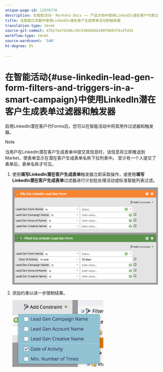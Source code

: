 ```yaml
---
unique-page-id: 12976776
description: 在智能活动- Marketo Docs —— 产品文档中使用LinkedIn潜在客户代表过滤器和触发器
title: 在智能过滤器中使用LinkedIn潜在客户生成表单活动和触发器
translation-type: tm+mt
source-git-commit: 47b2fee7d146c3dc558d4bbb10070683f4cdfd3d
workflow-type: tm+mt
source-wordcount: '140'
ht-degree: 0%

---
```



# 在智能活动{#use-linkedin-lead-gen-form-filters-and-triggers-in-a-smart-campaign}中使用LinkedIn潜在客户生成表单过滤器和触发器

启用LinkedIn潜在客户代Forms后，您可以在智能活动中将其用作过滤器和触发器。

>[!NOTE]
>
>当用户在LinkedIn潜在客户生成表单中提交其信息时，该信息将立即推送到Market，使表单显示在潜在客户生成表单名称下拉列表中。 至少有一个人提交了表单后，表单名称才可见。

1. 使用&#x200B;**填写LinkedIn潜在客户生成表单**&#x200B;触发器立即采取操作，或使用&#x200B;**填写LinkedIn潜在客户生成表单**&#x200B;过滤器进行计划批处理活动或标准智能列表过滤。

   ![](assets/screen-shot-2017-03-29-at-2.38.03-pm.png)

1. 添加约束以进一步限制结果。

   ![](assets/lead-gen-constraints.png)

